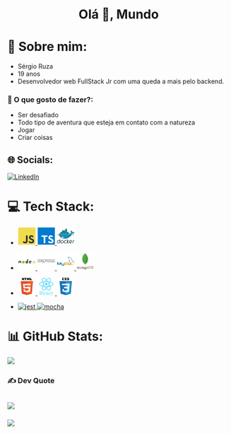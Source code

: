 <h1 align="center">Olá 👋, Mundo</h1>

# 💫 Sobre mim:
- Sérgio Ruza
- 19 anos
- Desenvolvedor web FullStack Jr com uma queda a mais pelo backend.

### 🤔 O que gosto de fazer?:
- Ser desafiado
- Todo tipo de aventura que esteja em contato com a natureza
- Jogar
- Criar coisas

## 🌐 Socials:
[![LinkedIn](https://img.shields.io/badge/LinkedIn-%230077B5.svg?logo=linkedin&logoColor=white)](https://linkedin.com/in/dev-sergio-ruza)

# 💻 Tech Stack:
- <a href="https://developer.mozilla.org/en-US/docs/Web/JavaScript" target="_blank" rel="noreferrer"> <img src="https://raw.githubusercontent.com/devicons/devicon/master/icons/javascript/javascript-original.svg" alt="javascript" width="40" height="40"/> </a> <a href="https://www.typescriptlang.org/" target="_blank" rel="noreferrer"> <img src="https://raw.githubusercontent.com/devicons/devicon/master/icons/typescript/typescript-original.svg" alt="typescript" width="40" height="40"/> </a> <a href="https://www.docker.com/" target="_blank" rel="noreferrer"> <img src="https://raw.githubusercontent.com/devicons/devicon/master/icons/docker/docker-original-wordmark.svg" alt="docker" width="40" height="40"/> </a>

- <a href="https://nodejs.org" target="_blank" rel="noreferrer"> <img src="https://raw.githubusercontent.com/devicons/devicon/master/icons/nodejs/nodejs-original-wordmark.svg" alt="nodejs" width="40" height="40"/> </a> <a href="https://expressjs.com" target="_blank" rel="noreferrer"> <img src="https://raw.githubusercontent.com/devicons/devicon/master/icons/express/express-original-wordmark.svg" alt="express" width="40" height="40"/> </a> <a href="https://www.mysql.com/" target="_blank" rel="noreferrer"> <img src="https://raw.githubusercontent.com/devicons/devicon/master/icons/mysql/mysql-original-wordmark.svg" alt="mysql" width="40" height="40"/> </a> <a href="https://www.mongodb.com/" target="_blank" rel="noreferrer"> <img src="https://raw.githubusercontent.com/devicons/devicon/master/icons/mongodb/mongodb-original-wordmark.svg" alt="mongodb" width="40" height="40"/> </a>

- <a href="https://www.w3.org/html/" target="_blank" rel="noreferrer"> <img src="https://raw.githubusercontent.com/devicons/devicon/master/icons/html5/html5-original-wordmark.svg" alt="html5" width="40" height="40"/> </a> <a href="https://reactjs.org/" target="_blank" rel="noreferrer"> <img src="https://raw.githubusercontent.com/devicons/devicon/master/icons/react/react-original-wordmark.svg" alt="react" width="40" height="40"/> </a> <a href="https://www.w3schools.com/css/" target="_blank" rel="noreferrer"> <img src="https://raw.githubusercontent.com/devicons/devicon/master/icons/css3/css3-original-wordmark.svg" alt="css3" width="40" height="40"/> </a>

- <a href="https://jestjs.io" target="_blank" rel="noreferrer"> <img src="https://www.vectorlogo.zone/logos/jestjsio/jestjsio-icon.svg" alt="jest" width="40" height="40"/> </a> <a href="https://mochajs.org" target="_blank" rel="noreferrer"> <img src="https://www.vectorlogo.zone/logos/mochajs/mochajs-icon.svg" alt="mocha" width="40" height="40"/> </a>

# 📊 GitHub Stats:
![](https://github-readme-stats.vercel.app/api/top-langs/?username=sergioruza&theme=radical&hide_border=false&include_all_commits=true&count_private=true&layout=compact)

### ✍️ Dev Quote

  ![](https://quotes-github-readme.vercel.app/api?type=horizontal&theme=radical)
---
[![](https://visitcount.itsvg.in/api?id=sergioruza&icon=2&color=12)](https://visitcount.itsvg.in)

[javascript]: https://img.shields.io/badge/javascript-F7DF1E?style=for-the-badge&logo=javaScript&logoColor=white
[javascript-url]: https://developer.mozilla.org/en-US/docs/Learn/JavaScript/First_steps

[typescript]: https://img.shields.io/badge/-typescript-3178C6?style=for-the-badge&logo=typescript&logoColor=black
[typescript-url]: https://www.typescriptlang.org/

[docker]: https://img.shields.io/badge/-docker-2496ED?style=for-the-badge&logo=docker&logoColor=black
[docker-url]: https://docs.docker.com/

[docker]: https://img.shields.io/badge/-docker-2496ED?style=for-the-badge&logo=docker&logoColor=black
[docker-url]: https://docs.docker.com/

[node]: https://img.shields.io/badge/-node-339933?style=for-the-badge&logo=nodedotjs&logoColor=black
[node-url]: https://nodejs.org/en/docs

[EXPRESS]: https://img.shields.io/badge/Express-FFFFFF?style=for-the-badge&logo=express&logoColor=black
[EXPRESS-url]: https://expressjs.com

[MYSQL]: https://img.shields.io/badge/MySQL-00758f?style=for-the-badge&logo=mysql&logoColor=white
[MYSQL-url]: https://www.mysql.com

[mongo]: https://img.shields.io/badge/mongodb-47A248?style=for-the-badge&logo=mongodb&logoColor=black
[mongo-url]: https://www.mongodb.com/

[REACT]: https://img.shields.io/badge/-React.js-20232A?style=for-the-badge&logo=react
[REACT-url]: https://legacy.reactjs.org/docs/getting-started.html

[CSS3]: https://img.shields.io/badge/css_3-1572B6?style=for-the-badge&logo=css3&logoColor=white
[CSS3-url]: https://developer.mozilla.org/pt-BR/docs/Web/CSS

[Jest]: https://img.shields.io/badge/jest-C21325?style=for-the-badge&logo=jest&logoColor=white
[Jest-url]: https://jestjs.io/pt-BR/

[Mocha]: https://img.shields.io/badge/MOCHA-6D4A31?style=for-the-badge&logo=mocha&logoColor=white
[Mocha-url]: https://mochajs.org
